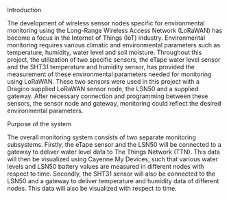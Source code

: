 Introduction

The development of wireless sensor nodes specific for environmental monitoring using the Long-Range
Wireless Access Network (LoRaWAN) has become a focus in the Internet of Things (IoT) industry. Environmental 
monitoring requires various climatic and environmental parameters such as temperature, humidity, water level and
soil moisture. Throughout this project, the utilization of two specific sensors, the eTape water level sensor and the 
SHT31 temperature and humidity sensor, has provided the measurement of these environmental parameters needed
for monitoring using LoRaWAN. These two sensors were used in this project with a Dragino supplied LoRaWAN 
sensor node, the LSN50 and a supplied gateway. After necessary connection and programming between these 
sensors, the sensor node and gateway, monitoring could reflect the desired environmental parameters.

Purpose of the system

The overall monitoring system consists of two separate monitoring subsystems. Firstly, the eTape sensor 
and the LSN50 will be connected to a gateway to deliver water level data to The Things Network (TTN). This data 
will then be visualized using Cayenne My Devices, such that various water levels and LSN50 battery values are 
measured in different nodes with respect to time. Secondly, the SHT31 sensor will also be connected to the LSN50 
and a gateway to deliver temperature and humidity data of different nodes. This data will also be visualized with 
respect to time. 
